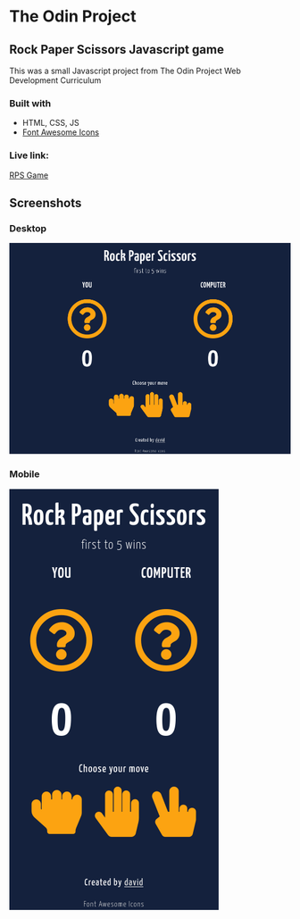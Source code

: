 # The Odin Project
## Rock Paper Scissors Javascript game

This was a small Javascript project from The Odin Project Web Development Curriculum

### Built with
- HTML, CSS, JS
- [Font Awesome Icons](https://fontawesome.com/license/free)

### Live link:
[RPS Game](https://davidtrikic.github.io/rock-paper-scissors/)

## Screenshots
### Desktop
![](./screenshots/screenshot_1.png)
### Mobile
![](./screenshots/screenshot_2.png)
